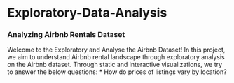 # Exploratory-Data-Analysis
### Analyzing Airbnb Rentals Dataset
Welcome to the Exploratory  and Analyse the Airbnb Dataset! In this project, we aim to understand Airbnb rental landscape  through exploratory analysis on the Airbnb dataset. Through static and interactive visualizations, we try to answer the below questions:   * How do prices of listings vary by location?
